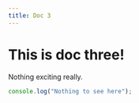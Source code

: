 ```yaml
---
title: Doc 3
---
```


# This is doc three!

Nothing exciting really.

```javascript
console.log("Nothing to see here");
```
